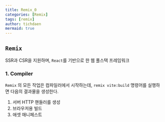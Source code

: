 ```yaml
---
title: Remix_0
categories: [Remix]
tags: [remix]
author: tichdaen
mermaid: true
---
```


## `Remix`

SSR과 CSR을 지원하며, `React`를 기반으로 한 웹 풀스택 프레임워크


### 1. Compiler

`Remix` 의 모든 작업은 컴파일러에서 시작하는데, `remix vite:build` 명령어를 실행하면 다음의 결과물을 생성한다.

1. 서버 HTTP 핸들러를 생성
2. 브라우저용 빌드
3. 애셋 매니페스트

